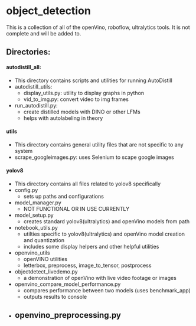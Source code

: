 # object_detection
This is a collection of all of the openVino, roboflow, ultralytics tools.
It is not complete and will be added to.

## Directories: 
#### autodistill_all: 
- This directory contains scripts and utilities for running AutoDistill
- autodistill_utils: 
    - display_utils.py: utility to display graphs in python
    - vid_to_img.py: convert video to img frames
- run_autodistill.py: 
    - create distilled models with DINO or other LFMs 
    - helps with autolabeling in theory

#### utils
- This directory contains general utility files that are not specific to any system
- scrape_googleimages.py: uses Selenium to scape google images

#### yolov8
- This directory contains all files related to yolov8 specifically
- config.py
    - sets up paths and configurations
- model_manager.py
    - NOT FUNCTIONAL OR IN USE CURRENTLY
- model_setup.py
    - creates standard yolov8(ultralytics) and openVino models from path
- notebook_utils.py
    - utilties specific to yolov8(ultralytics) and openVino model creation and quantization
    - includes some display helpers and other helpful utilities
- openvino_utils
    - openVINO utilities 
    - letterbox, preprocess, image_to_tensor, postprocess
- objectdetect_livedemo.py
    - a demonstration of openVino with live video footage or images
- openvino_compare_model_performance.py
    - compares performance between two models (uses benchmark_app)
    - outputs results to console
- openvino_preprocessing.py
    -